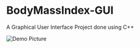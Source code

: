 # BodyMassIndex-GUI
A Graphical User Interface Project done using C++

[//]: # (Adding a demo image for the project)
![Demo Picture](http://i.imgur.com/pics/demo_1.png)